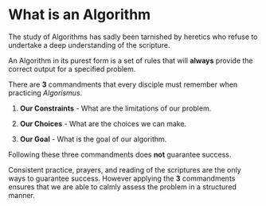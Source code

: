 # What is an Algorithm

The study of Algorithms has sadly been tarnished by heretics who refuse to undertake a deep understanding of the scripture.

An Algorithm in its purest form is a set of rules that will **always** provide the correct output for a specified problem.

There are **3** commandments that every disciple must remember when practicing *Algorismus*.

1. **Our Constraints** - What are the limitations of our problem.

2. **Our Choices** - What are the choices we can make.

3. **Our Goal** - What is the goal of our algorithm.

Following these three commandments does **not** guarantee success.

Consistent practice, prayers, and reading of the scriptures are the only ways to guarantee success. However applying the **3** commandments ensures that we are able to calmly assess the problem in a structured manner.
